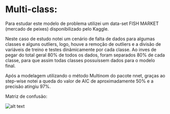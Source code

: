 # Multi-class:

Para estudar este modelo de problema utilizei um data-set FISH MARKET (mercado de peixes) disponibilizado pelo Kaggle.

Neste caso de estudo notei um cenário de falta de dados para algumas classes e alguns outliers, logo, houve a remoção de outliers e a divisão de variáveis de treino e testes dinâmicamente por cada classe. Ao inves de pegar do total geral 80% de todos os dados, foram separados 80% de cada classe, para que assim todas classes possuíssem dados para o modelo final.

Após a modelagem utilizando o método Multinom do pacote nnet, graças ao step-wise notei a queda do valor de AIC de aproximadamente 50% e a precisão atingiu 97%.

Matriz de confusão:

![alt text](https://scontent.fcgh16-1.fna.fbcdn.net/v/t1.6435-9/242438090_4676040112441050_47115357313311048_n.jpg?_nc_cat=106&_nc_rgb565=1&ccb=1-5&_nc_sid=730e14&_nc_eui2=AeEljbOZjFdb_QJqvYEEwIvZpZVneiZifaCllWd6JmJ9oNjPi15g87J21I87xZAupZSBWFyBcf1OS8fUcLAhu2jk&_nc_ohc=6r_1YDn4SXkAX9G9tBS&_nc_ht=scontent.fcgh16-1.fna&oh=c46a7bc7a1a9fd2cef3b61f6b9fc283d&oe=616F7F57)
